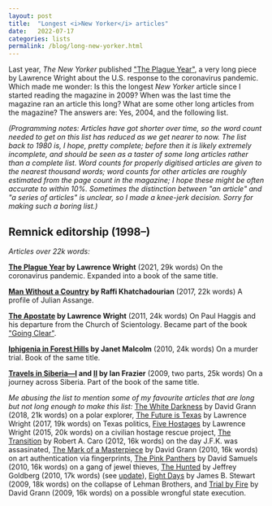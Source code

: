 ```yaml
---
layout: post
title:  "Longest <i>New Yorker</i> articles"
date:   2022-07-17
categories: lists
permalink: /blog/long-new-yorker.html
---
```


Last year, *The New Yorker* published ["The Plague Year"](https://www.newyorker.com/magazine/2021/01/04/the-plague-year), a very long piece by Lawrence Wright about the U.S. response to the coronavirus pandemic. Which made me wonder: Is this the longest *New Yorker* article since I started reading the magazine in 2009? When was the last time the magazine ran an article this long? What are some other long articles from the magazine? The answers are: Yes, 2004, and the following list.

*(Programming notes: Articles have got shorter over time, so the word count needed to get on this list has reduced as we get nearer to now. The list back to 1980 is, I hope, pretty complete; before then it is likely extremely incomplete, and should be seen as a taster of some long articles rather than a complete list. Word counts for properly digitised articles are given to the nearest thousand words; word counts for other articles are roughly estimated from the page count in the magazine; I hope these might be often accurate to within 10%. Sometimes the distinction between "an article" and "a series of articles" is unclear, so I made a knee-jerk decision. Sorry for making such a boring list.)*

## Remnick editorship (1998–)

*Articles over 22k words:*

**[The Plague Year](https://www.newyorker.com/magazine/2021/01/04/the-plague-year) by Lawrence Wright** (2021, 29k words) On the coronavirus pandemic. Expanded into a book of the same title.

**[Man Without a Country](https://www.newyorker.com/magazine/2017/08/21/julian-assange-a-man-without-a-country) by Raffi Khatchadourian** (2017, 22k words) A profile of Julian Assange.

**[The Apostate](https://www.newyorker.com/magazine/2011/02/14/the-apostate-lawrence-wright) by Lawrence Wright** (2011, 24k words) On Paul Haggis and his departure from the Church of Scientology. Became part of the book ["Going Clear"](https://en.wikipedia.org/wiki/Going_Clear_(book)).

**[Iphigenia in Forest Hills](https://www.newyorker.com/magazine/2010/05/03/iphigenia-in-forest-hills) by Janet Malcolm** (2010, 24k words) On a murder trial. Book of the same title.

**[Travels in Siberia—I](https://www.newyorker.com/magazine/2009/08/03/travels-in-siberia-i) and [II](https://www.newyorker.com/magazine/2009/08/10/travels-in-siberia-ii) by Ian Frazier** (2009, two parts, 25k words) On a journey across Siberia. Part of the book of the same title.

*Me abusing the list to mention some of my favourite articles that are long but not long enough to make this list:* [The White Darkness](https://www.newyorker.com/magazine/2018/02/12/the-white-darkness) by David Grann (2018, 21k words) on a polar explorer, [The Future is Texas](https://www.newyorker.com/magazine/2017/07/10/americas-future-is-texas) by Lawrence Wright (2017, 19k words) on Texas politics, [Five Hostages](https://www.newyorker.com/magazine/2015/07/06/five-hostages) by Lawrence Wright (2015, 20k words) on a civilian hostage rescue project, [The Transition](https://www.newyorker.com/magazine/2012/04/02/the-transition) by Robert A. Caro (2012, 16k words) on the day J.F.K. was assasinated, [The Mark of a Masterpiece](https://www.newyorker.com/magazine/2010/07/12/the-mark-of-a-masterpiece) by David Grann (2010, 16k words) on art authentication via fingerprints, [The Pink Panthers](https://www.newyorker.com/magazine/2010/04/12/the-pink-panthers) by David Samuels (2010, 16k words) on a gang of jewel thieves, [The Hunted](https://www.newyorker.com/magazine/2010/04/05/the-hunted) by Jeffrey Goldberg (2010, 17k words) (see [update](https://www.theatlantic.com/books/archive/2022/07/where-the-crawdads-sing-delia-mark-owens-zambia-murder/670479/)), [Eight Days](https://www.newyorker.com/magazine/2009/09/21/eight-days) by James B. Stewart (2009, 18k words) on the collapse of Lehman Brothers, and [Trial by Fire](https://www.newyorker.com/magazine/2009/09/07/trial-by-fire) by David Grann (2009, 16k words) on a possible wrongful state execution.

